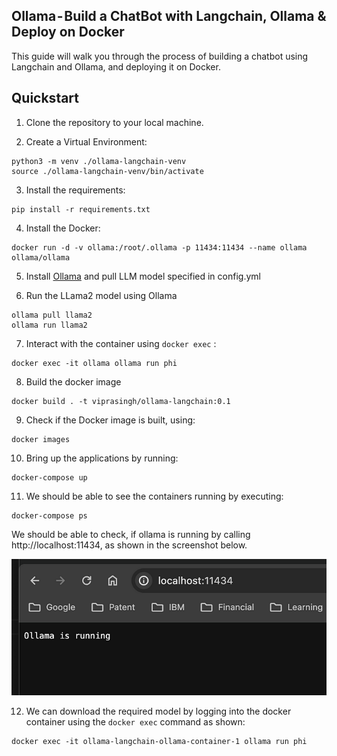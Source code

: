 

## Ollama - Build a ChatBot with Langchain, Ollama & Deploy on Docker

This guide will walk you through the process of building a chatbot using Langchain and Ollama, and deploying it on Docker.

## Quickstart

1. Clone the repository to your local machine.

2. Create a Virtual Environment:

```
python3 -m venv ./ollama-langchain-venv
source ./ollama-langchain-venv/bin/activate
```
   
3. Install the requirements: 

```
pip install -r requirements.txt
```

4. Install the Docker:

```
docker run -d -v ollama:/root/.ollama -p 11434:11434 --name ollama ollama/ollama
```

5. Install <a href="https://ollama.ai">Ollama</a> and pull LLM model specified in config.yml

6. Run the LLama2 model using Ollama

```
ollama pull llama2
ollama run llama2
```

7. Interact with the container using ```docker exec``` :

```
docker exec -it ollama ollama run phi
```

8. Build the docker image

```
docker build . -t viprasingh/ollama-langchain:0.1
```

9. Check if the Docker image is built, using:

```
docker images
```

10. Bring up the applications by running:

```
docker-compose up
```

11. We should be able to see the containers running by executing:

```
docker-compose ps
```
We should be able to check, if ollama is running by calling http://localhost:11434, as shown in the screenshot below.

![Alt text](image.png)

12. We can download the required model by logging into the docker container using the ```docker exec``` command as shown:

```
docker exec -it ollama-langchain-ollama-container-1 ollama run phi
```

